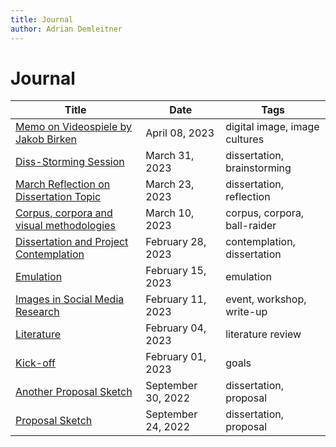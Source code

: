 ```yaml
---
title: Journal
author: Adrian Demleitner
---
```

# Journal
| Title                                                               | Date               | Tags                          |
| ------------------------------------------------------------------- | ------------------ | ----------------------------- |
| [Memo on Videospiele by Jakob Birken](journal/2023-04-08.md)      | April 08, 2023     | digital image, image cultures |
| [Diss-Storming Session](journal/2023-03-31.md)                    | March 31, 2023     | dissertation, brainstorming   |
| [March Reflection on Dissertation Topic](journal/2023-03-23.md)   | March 23, 2023     | dissertation, reflection      |
| [Corpus, corpora and visual methodologies](journal/2023-03-10.md) | March 10, 2023     | corpus, corpora, ball-raider  |
| [Dissertation and Project Contemplation](journal/2023-02-28.md)   | February 28, 2023  | contemplation, dissertation   |
| [Emulation](journal/2023-02-15.md)                                | February 15, 2023  | emulation                     |
| [Images in Social Media Research](journal/2023-02-11.md)          | February 11, 2023  | event, workshop, write-up     |
| [Literature](journal/2023-02-04.md)                               | February 04, 2023  | literature review             |
| [Kick-off](journal/2023-02-01.md)                                 | February 01, 2023  | goals                         |
| [Another Proposal Sketch](journal/2022-09-30.md)                  | September 30, 2022 | dissertation, proposal        |
| [Proposal Sketch](journal/2022-09-24.md)                          | September 24, 2022 | dissertation, proposal        |





